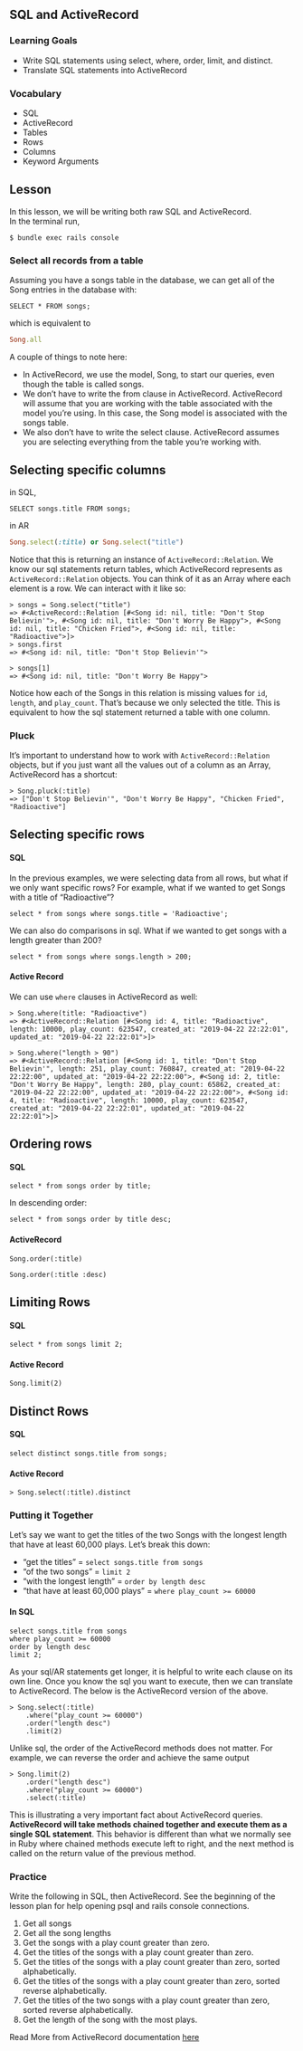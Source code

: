 ## SQL and ActiveRecord

### Learning Goals
* Write SQL statements using select, where, order, limit, and distinct. 
* Translate SQL statements into ActiveRecord

### Vocabulary
* SQL
* ActiveRecord
* Tables
* Rows
* Columns
* Keyword Arguments

## Lesson
In this lesson, we will be writing both raw SQL and ActiveRecord.  
In the terminal run, 
```shell
$ bundle exec rails console
```

### Select all records from a table
Assuming you have a songs table in the database,  we can get all of the Song entries in the database with:
```postgresql
SELECT * FROM songs;
```
which is equivalent to  
```ruby
Song.all
```
A couple of things to note here:
* In ActiveRecord, we use the model, Song, to start our queries, even though the table is called songs.
* We don’t have to write the from clause in ActiveRecord. ActiveRecord will assume that you are working with the table associated with the model you’re using. In this case, the Song model is associated with the songs table.
* We also don’t have to write the select clause. ActiveRecord assumes you are selecting everything from the table you’re working with.

## Selecting specific columns
in SQL,
```postgresql
SELECT songs.title FROM songs;
```

in AR

```ruby
Song.select(:title) or Song.select("title")
```

Notice that this is returning an instance of `ActiveRecord::Relation`. We know our sql statements return tables, which ActiveRecord represents as `ActiveRecord::Relation` objects. You can think of it as an Array where each element is a row. We can interact with it like so:

```shell
> songs = Song.select("title")
=> #<ActiveRecord::Relation [#<Song id: nil, title: "Don't Stop Believin'">, #<Song id: nil, title: "Don't Worry Be Happy">, #<Song id: nil, title: "Chicken Fried">, #<Song id: nil, title: "Radioactive">]>
> songs.first
=> #<Song id: nil, title: "Don't Stop Believin'">

> songs[1]
=> #<Song id: nil, title: "Don't Worry Be Happy">
```

Notice how each of the Songs in this relation is missing values for `id`, `length`, and `play_count`. That’s because we only selected the title. This is equivalent to how the sql statement returned a table with one column.
### Pluck

It’s important to understand how to work with `ActiveRecord::Relation` objects, but if you just want all the values out of a column as an Array, ActiveRecord has a shortcut:

```shell
> Song.pluck(:title)
=> ["Don't Stop Believin'", "Don't Worry Be Happy", "Chicken Fried", "Radioactive"]
```

## Selecting specific rows
#### SQL
In the previous examples, we were selecting data from all rows, but what if we only want specific rows? For example, what if we wanted to get Songs with a title of “Radioactive”?
```postgresql
select * from songs where songs.title = 'Radioactive';
```

We can also do comparisons in sql. What if we wanted to get songs with a length greater than 200?

```postgresql
select * from songs where songs.length > 200;
```

#### Active Record
We can use `where` clauses in ActiveRecord as well:
```shell
> Song.where(title: "Radioactive")
=> #<ActiveRecord::Relation [#<Song id: 4, title: "Radioactive", length: 10000, play_count: 623547, created_at: "2019-04-22 22:22:01", updated_at: "2019-04-22 22:22:01">]>
```
```shell
> Song.where("length > 90")
=> #<ActiveRecord::Relation [#<Song id: 1, title: "Don't Stop Believin'", length: 251, play_count: 760847, created_at: "2019-04-22 22:22:00", updated_at: "2019-04-22 22:22:00">, #<Song id: 2, title: "Don't Worry Be Happy", length: 280, play_count: 65862, created_at: "2019-04-22 22:22:00", updated_at: "2019-04-22 22:22:00">, #<Song id: 4, title: "Radioactive", length: 10000, play_count: 623547, created_at: "2019-04-22 22:22:01", updated_at: "2019-04-22 22:22:01">]>
```

## Ordering rows
#### SQL
```postgresql
select * from songs order by title;
```
In descending order:
```postgresql
select * from songs order by title desc;
```

#### ActiveRecord
```shell
Song.order(:title)
```

```shell
Song.order(:title :desc)
```
## Limiting Rows
#### SQL
```postgresql
select * from songs limit 2;
```

#### Active Record
```shell
Song.limit(2)
```

## Distinct Rows
#### SQL
```postgresql
select distinct songs.title from songs;
```

#### Active Record
```shell
> Song.select(:title).distinct
```

### Putting it Together
Let’s say we want to get the titles of the two Songs with the longest length that have at least 60,000 plays. Let’s break this down:

* “get the titles” = `select songs.title from songs`
* “of the two songs” = `limit 2`
* “with the longest length” = `order by length desc`
* “that have at least 60,000 plays” = `where play_count >= 60000`

#### In SQL
```postgresql
select songs.title from songs
where play_count >= 60000
order by length desc
limit 2;
```
As your sql/AR statements get longer, it is helpful to write each clause on its own line.
Once you know the sql you want to execute, then we can translate to ActiveRecord. The below is the ActiveRecord version of the above.
```shell
> Song.select(:title)
    .where("play_count >= 60000")
    .order("length desc")
    .limit(2)
```
Unlike sql, the order of the ActiveRecord methods does not matter. For example, we can reverse the order and achieve the same output

```shell
> Song.limit(2)
    .order("length desc")
    .where("play_count >= 60000")
    .select(:title)
```
This is illustrating a very important fact about ActiveRecord queries. **ActiveRecord will take methods chained together and execute them as a single SQL statement**. This behavior is different than what we normally see in Ruby where chained methods execute left to right, and the next method is called on the return value of the previous method.

### Practice

Write the following in SQL, then ActiveRecord. See the beginning of the lesson plan for help opening psql and rails console connections.

1. Get all songs
1. Get all the song lengths
1. Get the songs with a play count greater than zero.
1. Get the titles of the songs with a play count greater than zero.
1. Get the titles of the songs with a play count greater than zero, sorted alphabetically.
1. Get the titles of the songs with a play count greater than zero, sorted reverse alphabetically.
1. Get the titles of the two songs with a play count greater than zero, sorted reverse alphabetically.
1. Get the length of the song with the most plays.

Read More from ActiveRecord documentation [here](https://guides.rubyonrails.org/active_record_basics.html)

